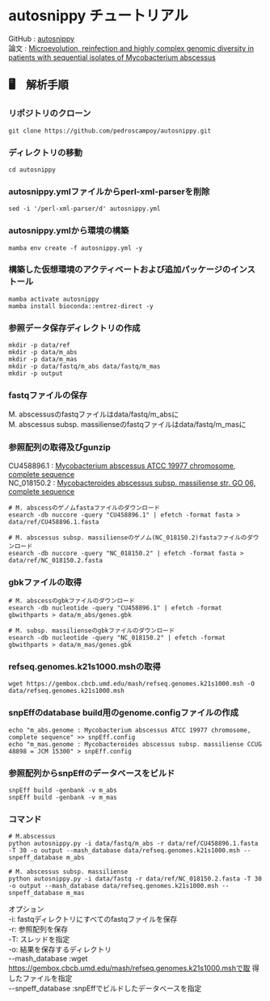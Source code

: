 # autosnippy チュートリアル

GitHub : [autosnippy](https://github.com/pedroscampoy/autosnippy)  
論文 : [Microevolution, reinfection and highly complex genomic diversity in patients with sequential isolates of Mycobacterium abscessus](https://www.nature.com/articles/s41467-024-46552-w)

## 🖥️　解析手順

### リポジトリのクローン
```
git clone https://github.com/pedroscampoy/autosnippy.git
```

### ディレクトリの移動
```
cd autosnippy
```

### autosnippy.ymlファイルからperl-xml-parserを削除
```
sed -i '/perl-xml-parser/d' autosnippy.yml
```

### autosnippy.ymlから環境の構築
```
mamba env create -f autosnippy.yml -y
```

### 構築した仮想環境のアクティベートおよび追加パッケージのインストール
```
mamba activate autosnippy
mamba install bioconda::entrez-direct -y
```

### 参照データ保存ディレクトリの作成
```
mkdir -p data/ref
mkdir -p data/m_abs
mkdir -p data/m_mas
mkdir -p data/fastq/m_abs data/fastq/m_mas
mkdir -p output
```

### fastqファイルの保存
M. abscessusのfastqファイルはdata/fastq/m_absに  
M. abscessus subsp. massilienseのfastqファイルはdata/fastq/m_masに

### 参照配列の取得及びgunzip
CU458896.1 : [Mycobacterium abscessus ATCC 19977 chromosome, complete sequence](https://www.ncbi.nlm.nih.gov/nuccore/CU458896.1)  
NC_018150.2 : [Mycobacteroides abscessus subsp. massiliense str. GO 06, complete sequence](https://www.ncbi.nlm.nih.gov/nuccore/NC_018150.2)

```
# M. abscessのゲノムfastaファイルのダウンロード
esearch -db nuccore -query "CU458896.1" | efetch -format fasta > data/ref/CU458896.1.fasta

# M. abscessus subsp. massilienseのゲノム(NC_018150.2)fastaファイルのダウンロード
esearch -db nuccore -query "NC_018150.2" | efetch -format fasta > data/ref/NC_018150.2.fasta
```
### gbkファイルの取得
```
# M. abscessのgbkファイルのダウンロード
esearch -db nucleotide -query "CU458896.1" | efetch -format gbwithparts > data/m_abs/genes.gbk

# M. subsp. massilienseのgbkファイルのダウンロード
esearch -db nucleotide -query "NC_018150.2" | efetch -format gbwithparts > data/m_mas/genes.gbk
```

### refseq.genomes.k21s1000.mshの取得
```
wget https://gembox.cbcb.umd.edu/mash/refseq.genomes.k21s1000.msh -O data/refseq.genomes.k21s1000.msh
```

### snpEffのdatabase build用のgenome.configファイルの作成
```
echo "m_abs.genome : Mycobacterium abscessus ATCC 19977 chromosome, complete sequence" >> snpEff.config
echo "m_mas.genome : Mycobacteroides abscessus subsp. massiliense CCUG 48898 = JCM 15300" > snpEff.config
```
### 参照配列からsnpEffのデータベースをビルド
```
snpEff build -genbank -v m_abs
snpEff build -genbank -v m_mas
```

###  コマンド
```
# M.abscessus 
python autosnippy.py -i data/fastq/m_abs -r data/ref/CU458896.1.fasta  -T 30 -o output --mash_database data/refseq.genomes.k21s1000.msh --snpeff_database m_abs

# M. abscessus subsp. massiliense
python autosnippy.py -i data/fastq -r data/ref/NC_018150.2.fasta -T 30 -o output --mash_database data/refseq.genomes.k21s1000.msh --snpeff_database m_mas
```
オプション  
-i: fastqディレクトリにすべてのfastqファイルを保存  
-r: 参照配列を保存  
-T: スレッドを指定  
-o: 結果を保存するディレクトリ  
--mash_database :wget https://gembox.cbcb.umd.edu/mash/refseq.genomes.k21s1000.mshで取
得したファイルを指定  
--snpeff_database :snpEffでビルドしたデータベースを指定  
